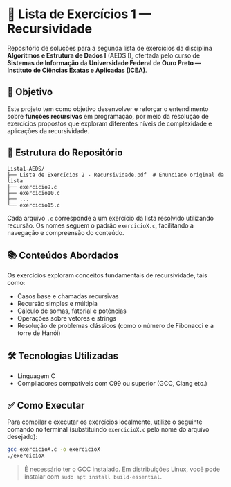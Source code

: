 # 📘 Lista de Exercícios 1 — Recursividade

Repositório de soluções para a segunda lista de exercícios da disciplina **Algoritmos e Estrutura de Dados I** (AEDS I), ofertada pelo curso de **Sistemas de Informação** da **Universidade Federal de Ouro Preto — Instituto de Ciências Exatas e Aplicadas (ICEA)**.

## 🎯 Objetivo

Este projeto tem como objetivo desenvolver e reforçar o entendimento sobre **funções recursivas** em programação, por meio da resolução de exercícios propostos que exploram diferentes níveis de complexidade e aplicações da recursividade.

## 📂 Estrutura do Repositório

```
Lista1-AEDS/
├── Lista de Exercícios 2 - Recursividade.pdf  # Enunciado original da lista
├── exercicio9.c
├── exercicio10.c
├── ...
└── exercicio15.c
```

Cada arquivo `.c` corresponde a um exercício da lista resolvido utilizando recursão. Os nomes seguem o padrão `exercicioX.c`, facilitando a navegação e compreensão do conteúdo.

## 📚 Conteúdos Abordados

Os exercícios exploram conceitos fundamentais de recursividade, tais como:

* Casos base e chamadas recursivas
* Recursão simples e múltipla
* Cálculo de somas, fatorial e potências
* Operações sobre vetores e strings
* Resolução de problemas clássicos (como o número de Fibonacci e a torre de Hanói)

## 🛠️ Tecnologias Utilizadas

* Linguagem C
* Compiladores compatíveis com C99 ou superior (GCC, Clang etc.)

## ✅ Como Executar

Para compilar e executar os exercícios localmente, utilize o seguinte comando no terminal (substituindo `exercicioX.c` pelo nome do arquivo desejado):

```bash
gcc exercicioX.c -o exercicioX
./exercicioX
```

> É necessário ter o GCC instalado. Em distribuições Linux, você pode instalar com `sudo apt install build-essential`.


